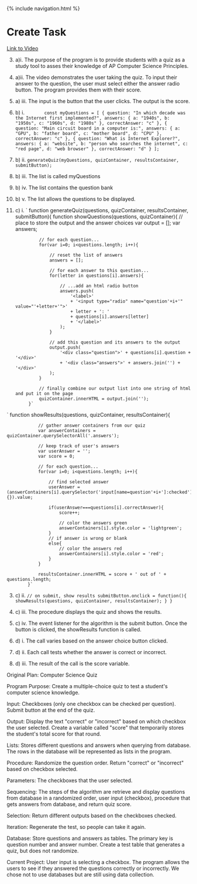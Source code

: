 {% include navigation.html %}

# Create Task

[Link to Video](https://drive.google.com/file/d/1HyN55DX2iZLsKuHZHSjRwV4LmbwRt5cQ/view)

3. a)i. The purpose of the program is to provide students with a quiz as a study tool to asses their knowledge of AP Computer Science Principles.
3. a)ii. The video demonstrates the user taking the quiz. To input their answer to the question, the user must select either the answer radio button. The program provides them with their score.
3. a) iii. The input is the button that the user clicks. The output is the score.

3. b) i. 
`        const myQuestions = [
            {
                question: "In which decade was the Internet first implemented?",
                answers: {
                    a: "1940s",
                    b: "1950s",
                    c: "1960s",
                    d: "1980s"
                },
                correctAnswer: "c"
            },
            {
                question: "Main circuit board in a computer is:",
                answers: {
                    a: "GPU",
                    b: "father board",
                    c: "mother board",
                    d: "CPU"
                },
                correctAnswer: "c"
            },
            {
                question: "What is Internet Explorer?",
                answers: {
                    a: "website",
                    b: "person who searches the internet",
                    c: "red page",
                    d: "web browser"
                },
                correctAnswer: "d"
            }
        ];
`

3. b) ii. 
`generateQuiz(myQuestions, quizContainer, resultsContainer, submitButton);`

3. b) iii. The list is called myQuestions

3. b) iv. The list contains the question bank

3. b) v. The list allows the questions to be displayed.

3. c) i.
`       function generateQuiz(questions, quizContainer, resultsContainer, submitButton){
            function showQuestions(questions, quizContainer){
                // place to store the output and the answer choices
                var output = [];
                var answers;

                // for each question...
                for(var i=0; i<questions.length; i++){

                    // reset the list of answers
                    answers = [];

                    // for each answer to this question...
                    for(letter in questions[i].answers){

                        // ...add an html radio button
                        answers.push(
                            '<label>'
                            + '<input type="radio" name="question'+i+'" value="'+letter+'">'
                            + letter + ': '
                            + questions[i].answers[letter]
                            + '</label>'
                        );
                    }

                    // add this question and its answers to the output
                    output.push(
                        '<div class="question">' + questions[i].question + '</div>'
                        + '<div class="answers">' + answers.join('') + '</div>'
                    );
                }

                // finally combine our output list into one string of html and put it on the page
                quizContainer.innerHTML = output.join('');
            }`

`            function showResults(questions, quizContainer, resultsContainer){

                // gather answer containers from our quiz
                var answerContainers = quizContainer.querySelectorAll('.answers');

                // keep track of user's answers
                var userAnswer = '';
                var score = 0;

                // for each question...
                for(var i=0; i<questions.length; i++){

                    // find selected answer
                    userAnswer = (answerContainers[i].querySelector('input[name=question'+i+']:checked')||{}).value;

                    if(userAnswer===questions[i].correctAnswer){
                        score++;

                        // color the answers green
                        answerContainers[i].style.color = 'lightgreen';
                    }
                    // if answer is wrong or blank
                    else{
                        // color the answers red
                        answerContainers[i].style.color = 'red';
                    }
                }

                resultsContainer.innerHTML = score + ' out of ' + questions.length;
            }`

3. c) ii. 
`// on submit, show results
            submitButton.onclick = function(){
                showResults(questions, quizContainer, resultsContainer);
            }
        }
`

3. c) iii. The procedure displays the quiz and shows the results.

3. c) iv. The event listener for the algorithm is the submit button. Once the button is clicked, the showResults function is called.

3. d) i. The call varies based on the answer choice button clicked.

3. d) ii.  Each call tests whether the answer is correct or incorrect.

3. d) iii. The result of the call is the score variable.

Original Plan:
Computer Science Quiz

Program Purpose: Create a multiple-choice quiz to test a student's computer science knowledge.

Input: Checkboxes (only one checkbox can be checked per question). Submit button at the end of the quiz.

Output: Display the text "correct" or "incorrect" based on which checkbox the user selected. Create a variable called "score" that temporarily stores the student's total score for that round.

Lists: Stores different questions and answers when querying from database. The rows in the database will be represented as lists in the program.

Procedure: Randomize the question order. Return "correct" or "incorrect" based on checkbox selected.

Parameters: The checkboxes that the user selected.

Sequencing: The steps of the algorithm are retrieve and display questions from database in a randomized order, user input (checkbox), procedure that gets answers from database, and return quiz score.

Selection: Return different outputs based on the checkboxes checked.

Iteration: Regenerate the test, so people can take it again.

Database: Store questions and answers as tables. The primary key is question number and answer number. Create a test table that generates a quiz, but does not randomize.

Current Project:
User input is selecting a checkbox. The program allows the users to see if they answered the questions correctly or incorrectly. We chose not to use databases but are still using data collection.

